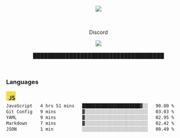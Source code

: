 <p align="center">
  <img src="https://lewd.pics/p/Nlws.png">
</p>
‎<p align="center">Discord</p>

<p align="center">
  <img src="https://discord.c99.nl/widget/theme-2/287977955240706060.png">
</p>

<p align="center">████████████████████████████████████</p></br>

### Languages

<img align="left" alt="JavaScript" width="26px" src="https://raw.githubusercontent.com/github/explore/80688e429a7d4ef2fca1e82350fe8e3517d3494d/topics/javascript/javascript.png" /></br>

<!--START_SECTION:waka-->
```text
JavaScript   4 hrs 51 mins   ██████████████████████▓░░   90.80 % 
Git Config   9 mins          ▓░░░░░░░░░░░░░░░░░░░░░░░░   03.03 % 
YAML         9 mins          ▓░░░░░░░░░░░░░░░░░░░░░░░░   02.95 % 
Markdown     7 mins          ▓░░░░░░░░░░░░░░░░░░░░░░░░   02.42 % 
JSON         1 min           ░░░░░░░░░░░░░░░░░░░░░░░░░   00.49 % 
```
<!--END_SECTION:waka-->
